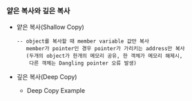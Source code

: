 ### 얕은 복사와 깊은 복사
* 얕은 복사(Shallow Copy)
  ```
  -- object를 복사할 때 member variable 값만 복사
     member가 pointer인 경우 pointer가 가리키는 address만 복사
     (두개의 object가 한개의 메모리 공유, 한 객체가 메모리 해제시,
      다른 객체는 Dangling pointer 오류 발생)
  ```

* 깊은 복사(Deep Copy)
  * Deep Copy Example
  ```
  ```
  
